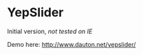 YepSlider
=========

Initial version, *not tested on IE*

Demo here: http://www.dauton.net/yepslider/